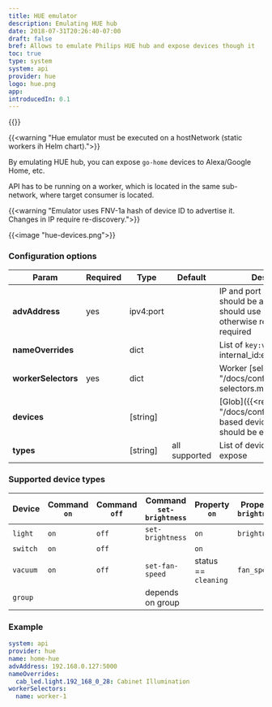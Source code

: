```yaml
---
title: HUE emulator
description: Emulating HUE hub
date: 2018-07-31T20:26:40-07:00
draft: false
bref: Allows to emulate Philips HUE hub and expose devices though it
toc: true
type: system
system: api
provider: hue
logo: hue.png
app:
introducedIn: 0.1
---
```

{{<provider>}}

{{<warning "Hue emulator must be executed on a hostNetwork (static workers ih Helm chart).">}}

By emulating HUE hub, you can expose `go-home` devices to Alexa/Google Home, etc. 

API has to be running on a worker, which is located in the same sub-network, where target consumer is located.

{{<warning "Emulator uses FNV-1a hash of device ID to advertise it. Changes in IP require re-discovery.">}}

{{<image "hue-devices.png">}}

### Configuration options

| Param | Required | Type | Default | Description |
|-------|----------|------|---------|-------------|
| **advAddress** | yes | ipv4:port || IP and port where hub should be available. You should use static IP:port otherwise re-discovery is required |
| **nameOverrides** || dict || List of `key:value` pairs: internal_id:external_name |
| **workerSelectors** | yes | dict || Worker [selectors]({{<relref "/docs/config/worker-selectors.md">}}) 
| **devices** || [string] || [Glob]({{<relref "/docs/config/glob.md">}})-based device filters which should be exposed | 
| **types** || [string] | all supported | List of devices types to expose |

### Supported device types

| Device | Command `on` | Command `off` | Command `set-brightness` | Property `on` | Property `brightness`|
|--------|--------------|---------------|--------------------------|--------------|-------------------------|
| `light` | `on` | `off` | `set-brightness` | `on` | `brightness` |
| `switch` | `on` | `off` | | `on` | |
| `vacuum` | `on` | `off` | `set-fan-speed` | status == `cleaning` | `fan_speed` |
| `group` ||| depends on group |

### Example

```yaml
system: api
provider: hue
name: home-hue
advAddress: 192.168.0.127:5000
nameOverrides:
  cab_led.light.192_168_0_28: Cabinet Illumination
workerSelectors:
  name: worker-1
```